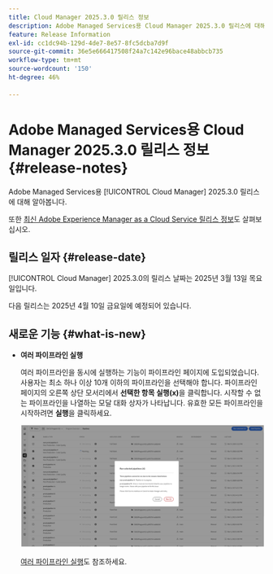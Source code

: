 ```yaml
---
title: Cloud Manager 2025.3.0 릴리스 정보
description: Adobe Managed Services용 Cloud Manager 2025.3.0 릴리스에 대해 알아봅니다.
feature: Release Information
exl-id: cc1dc94b-129d-4de7-8e57-8fc5dcba7d9f
source-git-commit: 36e5e666417508f24a7c142e96bace48abbcb735
workflow-type: tm+mt
source-wordcount: '150'
ht-degree: 46%

---
```


# Adobe Managed Services용 Cloud Manager 2025.3.0 릴리스 정보 {#release-notes}

<!-- RELEASE WIKI  https://wiki.corp.adobe.com/display/DMSArchitecture/Cloud+Manager+2025.02.0+Release -->

Adobe Managed Services용 [!UICONTROL Cloud Manager] 2025.3.0 릴리스에 대해 알아봅니다.

또한 [최신 Adobe Experience Manager as a Cloud Service 릴리스 정보](https://experienceleague.adobe.com/ko/docs/experience-manager-cloud-service/content/release-notes/home)도 살펴보십시오.

## 릴리스 일자 {#release-date}

[!UICONTROL Cloud Manager] 2025.3.0의 릴리스 날짜는 2025년 3월 13일 목요일입니다.

다음 릴리스는 2025년 4월 10일 금요일에 예정되어 있습니다.

## 새로운 기능 {#what-is-new}

* **여러 파이프라인 실행**

  여러 파이프라인을 동시에 실행하는 기능이 파이프라인 페이지에 도입되었습니다. 사용자는 최소 하나 이상 10개 이하의 파이프라인을 선택해야 합니다. 파이프라인 페이지의 오른쪽 상단 모서리에서 **선택한 항목 실행(x)**&#x200B;을 클릭합니다. 시작할 수 없는 파이프라인을 나열하는 모달 대화 상자가 나타납니다. 유효한 모든 파이프라인을 시작하려면 **실행**&#x200B;을 클릭하세요.

  ![선택한 파이프라인 실행 대화 상자](/help/release-notes/assets/run-selected-pipelines.png)

  [여러 파이프라인 실행](/help/using/managing-pipelines.md#run-multiple-pipelines)도 참조하세요.



<!--
## Early adoption program {#early-adoption}

Be a part of Cloud Manager's early adoption program and have a chance to test upcoming features.

### Self-service Service Pack updates for AMS Cloud Manager customers 

As part of the early adopters program, Adobe Managed Services Cloud Manager customers can now perform self-service service pack updates through the **Cloud Manager** user interface. This feature is currently available *only for development environments* and includes limited error reporting for failures.  

Customers can check for service pack updates on the **Program Overview** page under the **Environments** section (**three-dot menu**).

![Check for updates menu option](/help/release-notes/assets/check-for-updates-1.png)

![Update Service Pack dialog box](/help/release-notes/assets/check-for-updates-2.png)

The installation and upgrade process can be tracked on the **Activity** page. 

Once the process is complete, customers must **approve the execution** for the service pack upgrade to finalize successfully.

![Approve service page update](/help/release-notes/assets/check-for-updates-3.png)

If you are interested in testing this new feature and sharing your feedback, contact your Adobe Customer Success Engineer.

See also [Service Pack Updates for Development Environments - Early Adopter](/help/using/service-packs-environments.md).
-->



<!-- ## Bug fixes {#bug-fixes}

* A

Known Issues {#known-issues}

* A -->
